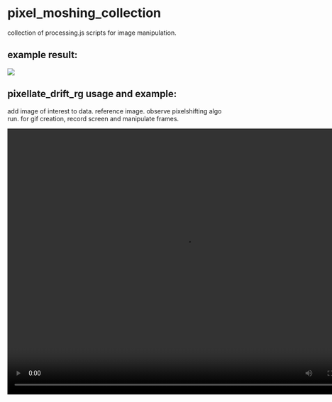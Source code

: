 # pixel_moshing_collection
collection of processing.js scripts for image manipulation.  

## example result:
![](keri.gif)

## pixellate_drift_rg usage and example:

add image of interest to data. reference image. observe pixelshifting algo run. for gif creation, record screen and manipulate frames.

<video controls="controls" width="800" height="600" 
       name="Video Name" src="_f_keri2_pixellate.mp4"></video>
